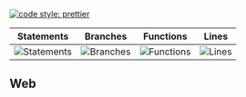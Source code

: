 [![code style: prettier](https://img.shields.io/badge/code_style-prettier-ff69b4.svg?style=flat-square)](https://github.com/prettier/prettier)

| Statements                                    | Branches                                  | Functions                                   | Lines                               |
| --------------------------------------------- | ----------------------------------------- | ------------------------------------------- | ----------------------------------- |
| ![Statements](https://img.shields.io/badge/Coverage-28.49%25-red.svg 'Make me better!') | ![Branches](https://img.shields.io/badge/Coverage-10.19%25-red.svg 'Make me better!') | ![Functions](https://img.shields.io/badge/Coverage-11.92%25-red.svg 'Make me better!') | ![Lines](https://img.shields.io/badge/Coverage-28.77%25-red.svg 'Make me better!') |

## Web
